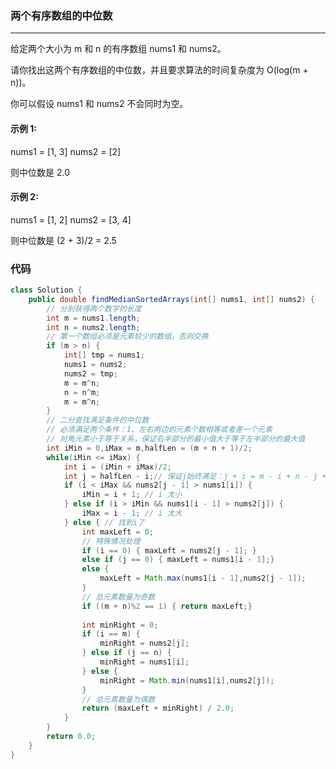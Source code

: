 ### 两个有序数组的中位数
-----------------
给定两个大小为 m 和 n 的有序数组 nums1 和 nums2。

请你找出这两个有序数组的中位数，并且要求算法的时间复杂度为 O(log(m + n))。

你可以假设 nums1 和 nums2 不会同时为空。

#### 示例 1:

nums1 = [1, 3]
nums2 = [2]

则中位数是 2.0
#### 示例 2:

nums1 = [1, 2]
nums2 = [3, 4]

则中位数是 (2 + 3)/2 = 2.5

<!-- 来源：力扣（LeetCode）
链接：https://leetcode-cn.com/problems/median-of-two-sorted-arrays
著作权归领扣网络所有。商业转载请联系官方授权，非商业转载请注明出处。 -->

### 代码

```java
class Solution {
    public double findMedianSortedArrays(int[] nums1, int[] nums2) {
        // 分别获得两个数字的长度
        int m = nums1.length;
        int n = nums2.length;
        // 第一个数组必须是元素较少的数组，否则交换
        if (m > n) {
            int[] tmp = nums1;
            nums1 = nums2;
            nums2 = tmp;
            m = m^n;
            n = n^m;
            m = m^n;
        }
        // 二分查找满足条件的中位数
        // 必须满足两个条件：1、左右两边的元素个数相等或者差一个元素
        // 对角元素小于等于关系，保证右半部分的最小值大于等于左半部分的最大值
        int iMin = 0,iMax = m,halfLen = (m + n + 1)/2;
        while(iMin <= iMax) {
            int i = (iMin + iMax)/2;
            int j = halfLen - i;// 保证j始终满足：j + i = m - i + n - j + 1; 
            if (i < iMax && nums2[j - 1] > nums1[i]) {
                iMin = i + 1; // i 太小
            } else if (i > iMin && nums1[i - 1] > nums2[j]) {
                iMax = i - 1; // i 太大
            } else { // 找到i了
                int maxLeft = 0;
                // 特殊情况处理
                if (i == 0) { maxLeft = nums2[j - 1]; }
                else if (j == 0) { maxLeft = nums1[i - 1];}
                else {
                    maxLeft = Math.max(nums1[i - 1],nums2[j - 1]);
                }
                // 总元素数量为奇数
                if ((m + n)%2 == 1) { return maxLeft;}
                
                int minRight = 0;
                if (i == m) {
                    minRight = nums2[j];
                } else if (j == n) {
                    minRight = nums1[i];
                } else {
                    minRight = Math.min(nums1[i],nums2[j]);
                }
                // 总元素数量为偶数
                return (maxLeft + minRight) / 2.0;
            }
        }
        return 0.0;
    }
}
```